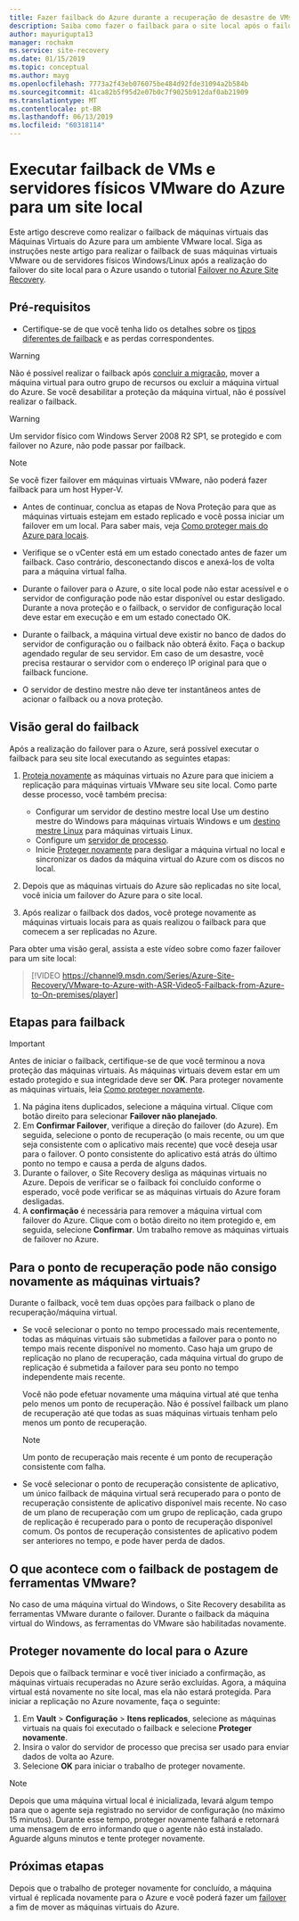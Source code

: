 ```yaml
---
title: Fazer failback do Azure durante a recuperação de desastre de VMs VMware para o Azure com o Azure Site Recovery | Microsoft Docs
description: Saiba como fazer o failback para o site local após o failover para o Azure durante a recuperação de desastre de VMs e servidores físicos VMware para o Azure.
author: mayurigupta13
manager: rochakm
ms.service: site-recovery
ms.date: 01/15/2019
ms.topic: conceptual
ms.author: mayg
ms.openlocfilehash: 7773a2f43eb076075be484d92fde31094a2b584b
ms.sourcegitcommit: 41ca82b5f95d2e07b0c7f9025b912daf0ab21909
ms.translationtype: MT
ms.contentlocale: pt-BR
ms.lasthandoff: 06/13/2019
ms.locfileid: "60318114"
---
```

# <a name="fail-back-vmware-vms-and-physical-servers-from-azure-to-an-on-premises-site"></a>Executar failback de VMs e servidores físicos VMware do Azure para um site local

Este artigo descreve como realizar o failback de máquinas virtuais das Máquinas Virtuais do Azure para um ambiente VMware local. Siga as instruções neste artigo para realizar o failback de suas máquinas virtuais VMware ou de servidores físicos Windows/Linux após a realização do failover do site local para o Azure usando o tutorial [Failover no Azure Site Recovery](site-recovery-failover.md).

## <a name="prerequisites"></a>Pré-requisitos
- Certifique-se de que você tenha lido os detalhes sobre os [tipos diferentes de failback](concepts-types-of-failback.md) e as perdas correspondentes.

> [!WARNING]
> Não é possível realizar o failback após [concluir a migração](migrate-overview.md#what-do-we-mean-by-migration), mover a máquina virtual para outro grupo de recursos ou excluir a máquina virtual do Azure. Se você desabilitar a proteção da máquina virtual, não é possível realizar o failback.

> [!WARNING]
> Um servidor físico com Windows Server 2008 R2 SP1, se protegido e com failover no Azure, não pode passar por failback.

> [!NOTE]
> Se você fizer failover em máquinas virtuais VMware, não poderá fazer failback para um host Hyper-V.


- Antes de continuar, conclua as etapas de Nova Proteção para que as máquinas virtuais estejam em estado replicado e você possa iniciar um failover em um local. Para saber mais, veja [Como proteger mais do Azure para locais](vmware-azure-reprotect.md).

- Verifique se o vCenter está em um estado conectado antes de fazer um failback. Caso contrário, desconectando discos e anexá-los de volta para a máquina virtual falha.

- Durante o failover para o Azure, o site local pode não estar acessível e o servidor de configuração pode não estar disponível ou estar desligado. Durante a nova proteção e o failback, o servidor de configuração local deve estar em execução e em um estado conectado OK. 

- Durante o failback, a máquina virtual deve existir no banco de dados do servidor de configuração ou o failback não obterá êxito. Faça o backup agendado regular de seu servidor. Em caso de um desastre, você precisa restaurar o servidor com o endereço IP original para que o failback funcione.

- O servidor de destino mestre não deve ter instantâneos antes de acionar o failback ou a nova proteção.

## <a name="overview-of-failback"></a>Visão geral do failback
Após a realização do failover para o Azure, será possível executar o failback para seu site local executando as seguintes etapas:

1. [Proteja novamente](vmware-azure-reprotect.md) as máquinas virtuais no Azure para que iniciem a replicação para máquinas virtuais VMware seu site local. Como parte desse processo, você também precisa:

    * Configurar um servidor de destino mestre local Use um destino mestre do Windows para máquinas virtuais Windows e um [destino mestre Linux](vmware-azure-install-linux-master-target.md) para máquinas virtuais Linux.
    * Configure um [servidor de processo](vmware-azure-set-up-process-server-azure.md).
    * Inicie [Proteger novamente](vmware-azure-reprotect.md) para desligar a máquina virtual no local e sincronizar os dados da máquina virtual do Azure com os discos no local.

2. Depois que as máquinas virtuais do Azure são replicadas no site local, você inicia um failover do Azure para o site local.

3. Após realizar o failback dos dados, você protege novamente as máquinas virtuais locais para as quais realizou o failback para que comecem a ser replicadas no Azure.

Para obter uma visão geral, assista a este vídeo sobre como fazer failover para um site local:
> [!VIDEO https://channel9.msdn.com/Series/Azure-Site-Recovery/VMware-to-Azure-with-ASR-Video5-Failback-from-Azure-to-On-premises/player]


## <a name="steps-to-fail-back"></a>Etapas para failback

> [!IMPORTANT]
> Antes de iniciar o failback, certifique-se de que você terminou a nova proteção das máquinas virtuais. As máquinas virtuais devem estar em um estado protegido e sua integridade deve ser **OK**. Para proteger novamente as máquinas virtuais, leia [Como proteger novamente](vmware-azure-reprotect.md).

1. Na página itens duplicados, selecione a máquina virtual. Clique com botão direito para selecionar **Failover não planejado**.
2. Em **Confirmar Failover**, verifique a direção do failover (do Azure). Em seguida, selecione o ponto de recuperação (o mais recente, ou um que seja consistente com o aplicativo mais recente) que você deseja usar para o failover. O ponto consistente do aplicativo está atrás do último ponto no tempo e causa a perda de alguns dados.
3. Durante o failover, o Site Recovery desliga as máquinas virtuais no Azure. Depois de verificar se o failback foi concluído conforme o esperado, você pode verificar se as máquinas virtuais do Azure foram desligadas.
4. A **confirmação** é necessária para remover a máquina virtual com failover do Azure. Clique com o botão direito no item protegido e, em seguida, selecione **Confirmar**. Um trabalho remove as máquinas virtuais de failover no Azure.


## <a name="to-what-recovery-point-can-i-fail-back-the-virtual-machines"></a>Para o ponto de recuperação pode não consigo novamente as máquinas virtuais?

Durante o failback, você tem duas opções para failback o plano de recuperação/máquina virtual.

- Se você selecionar o ponto no tempo processado mais recentemente, todas as máquinas virtuais são submetidas a failover para o ponto no tempo mais recente disponível no momento. Caso haja um grupo de replicação no plano de recuperação, cada máquina virtual do grupo de replicação é submetida a failover para seu ponto no tempo independente mais recente.

  Você não pode efetuar novamente uma máquina virtual até que tenha pelo menos um ponto de recuperação. Não é possível failback um plano de recuperação até que todas as suas máquinas virtuais tenham pelo menos um ponto de recuperação.

  > [!NOTE]
  > Um ponto de recuperação mais recente é um ponto de recuperação consistente com falha.

- Se você selecionar o ponto de recuperação consistente de aplicativo, um único failback de máquina virtual será recuperado para o ponto de recuperação consistente de aplicativo disponível mais recente. No caso de um plano de recuperação com um grupo de replicação, cada grupo de replicação é recuperado para o ponto de recuperação disponível comum.
Os pontos de recuperação consistentes de aplicativo podem ser anteriores no tempo, e pode haver perda de dados.

## <a name="what-happens-to-vmware-tools-post-failback"></a>O que acontece com o failback de postagem de ferramentas VMware?

No caso de uma máquina virtual do Windows, o Site Recovery desabilita as ferramentas VMware durante o failover. Durante o failback da máquina virtual do Windows, as ferramentas do VMware são habilitadas novamente. 


## <a name="reprotect-from-on-premises-to-azure"></a>Proteger novamente do local para o Azure
Depois que o failback terminar e você tiver iniciado a confirmação, as máquinas virtuais recuperadas no Azure serão excluídas. Agora, a máquina virtual está novamente no site local, mas ela não estará protegida. Para iniciar a replicação no Azure novamente, faça o seguinte:

1. Em **Vault** > **Configuração** > **Itens replicados**, selecione as máquinas virtuais na quais foi executado o failback e selecione **Proteger novamente**.
2. Insira o valor do servidor de processo que precisa ser usado para enviar dados de volta ao Azure.
3. Selecione **OK** para iniciar o trabalho de proteger novamente.

> [!NOTE]
> Depois que uma máquina virtual local é inicializada, levará algum tempo para que o agente seja registrado no servidor de configuração (no máximo 15 minutos). Durante esse tempo, proteger novamente falhará e retornará uma mensagem de erro informando que o agente não está instalado. Aguarde alguns minutos e tente proteger novamente.

## <a name="next-steps"></a>Próximas etapas

Depois que o trabalho de proteger novamente for concluído, a máquina virtual é replicada novamente para o Azure e você poderá fazer um [failover](site-recovery-failover.md) a fim de mover as máquinas virtuais do Azure.


